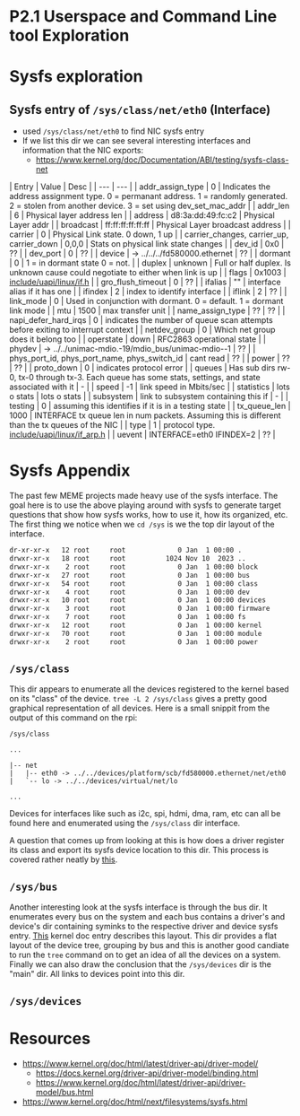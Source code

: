 # P2.1 Userspace and Command Line tool Exploration

# Sysfs exploration

## Sysfs entry of `/sys/class/net/eth0` (Interface)

* used `/sys/class/net/eth0` to find NIC sysfs entry
* If we list this dir we can see several interesting interfaces and information that the NIC exports:
    * https://www.kernel.org/doc/Documentation/ABI/testing/sysfs-class-net

| Entry | Value | Desc |
| --- | --- |
| addr_assign_type | 0 | Indicates the address assignment type. 0 =  permanant address. 1 = randomly generated. 2 = stolen from another device. 3 = set using dev_set_mac_addr |
| addr_len | 6 | Physical layer address len |
| address | d8:3a:dd:49:fc:c2 | Physical Layer addr |
| broadcast | ff:ff:ff:ff:ff:ff | Physical Layer broadcast address |
| carrier | 0 | Physical Link state. 0 down, 1 up |
| carrier_changes, carrier_up, carrier_down | 0,0,0 | Stats on physical link state changes |
| dev_id | 0x0 | ?? |
| dev_port | 0 | ?? |
| device | -> ../../../fd580000.ethernet | ?? |
| dormant | 0 | 1 = in dormant state 0 = not. |
| duplex | unknown | Full or half duplex. Is unknown cause could negotiate to either when link is up |
| flags | 0x1003 | [include/uapi/linux/if.h](../buildroot/output/build/linux-custom/include/uapi/linux/if.h) |
| gro_flush_timeout | 0 | ?? |
| ifalias | "" | interface alias if it has one |
| ifindex | 2 | index to identify interface | 
| iflink | 2 | ?? |
| link_mode | 0 | Used in conjunction with dormant. 0 = default. 1 = dormant link mode |
| mtu | 1500 | max transfer unit |
| name_assign_type | ?? | ?? |
| napi_defer_hard_irqs | 0 | indicates the number of queue scan attempts before exiting to interrupt context |
| netdev_group | 0 | Which net group does it belong too |
| operstate | down | RFC2863 operational state |
| phydev | -> ../../unimac-mdio.-19/mdio_bus/unimac-mdio--1 | ?? | 
| phys_port_id, phys_port_name, phys_switch_id | cant read | ?? |
| power | ?? | ?? |
| proto_down | 0 | indicates protocol error |
| queues | Has sub dirs rw-0, tx-0 through tx-3. Each queue has some stats, settings, and state associated with it | - |
| speed | -1 | link speed in Mbits/sec |
| statistics | lots o stats | lots o stats |
| subsystem | link to subsystem containing this if | - |
| testing | 0 | assuming this identifies if it is in a testing state |
| tx_queue_len | 1000 | INTERFACE tx queue len in num packets. Assuming this is different than the tx queues of the NIC | 
| type | 1 | protocol type. [include/uapi/linux/if_arp.h](../buildroot/output/build/linux-custom/include/uapi/linux/if_arp.h) |
| uevent | INTERFACE=eth0 IFINDEX=2 | ?? |



# Sysfs Appendix

The past few MEME projects made heavy use of the sysfs interface. The goal here is to use the above playing around with sysfs to generate target questions that show how sysfs works,  how to use it, how its organized, etc. The first thing we notice when we `cd /sys` is we the top dir layout of the interface.

```bash
dr-xr-xr-x   12 root     root             0 Jan  1 00:00 .
drwxr-xr-x   18 root     root          1024 Nov 10  2023 ..
drwxr-xr-x    2 root     root             0 Jan  1 00:00 block
drwxr-xr-x   27 root     root             0 Jan  1 00:00 bus
drwxr-xr-x   54 root     root             0 Jan  1 00:00 class
drwxr-xr-x    4 root     root             0 Jan  1 00:00 dev
drwxr-xr-x   10 root     root             0 Jan  1 00:00 devices
drwxr-xr-x    3 root     root             0 Jan  1 00:00 firmware
drwxr-xr-x    7 root     root             0 Jan  1 00:00 fs
drwxr-xr-x   12 root     root             0 Jan  1 00:00 kernel
drwxr-xr-x   70 root     root             0 Jan  1 00:00 module
drwxr-xr-x    2 root     root             0 Jan  1 00:00 power
```

## `/sys/class`

This dir appears to enumerate all the devices registered to the kernel based on its "class" of the device. `tree -L 2 /sys/class` gives a pretty good graphical representation of all devices. Here is a small snippit from the output of this command on the rpi:

```
/sys/class

...

|-- net
|   |-- eth0 -> ../../devices/platform/scb/fd580000.ethernet/net/eth0
|   `-- lo -> ../../devices/virtual/net/lo

...

```

Devices for interfaces like such as i2c, spi, hdmi, dma, ram, etc can all be found here and enumerated using the `/sys/class` dir interface.

A question that comes up from looking at this is how does a driver register its class and export its sysfs device location to this dir. This process is covered rather neatly by [this](https://docs.kernel.org/driver-api/driver-model/binding.html).

## `/sys/bus`

Another interesting look at the sysfs interface is through the bus dir. It enumerates every bus on the system and each bus contains a driver's and device's dir containing syminks to the respective driver and device sysfs entry. [This](https://www.kernel.org/doc/html/latest/driver-api/driver-model/bus.html) kernel doc entry describes this layout. This dir provides a flat layout of the device tree, grouping by bus and this is another good candiate to run the `tree` command on to get an idea of all the devices on a system. Finally we can also draw the conclusion that the `/sys/devices` dir is the "main" dir. All links to devices point into this dir.

## `/sys/devices` 

# Resources

* https://www.kernel.org/doc/html/latest/driver-api/driver-model/
    * https://docs.kernel.org/driver-api/driver-model/binding.html
    * https://www.kernel.org/doc/html/latest/driver-api/driver-model/bus.html
* https://www.kernel.org/doc/html/next/filesystems/sysfs.html